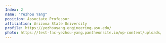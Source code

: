 ```yaml
---
Index: 2
name: "Yezhou Yang"
position: Associate Professor
affiliation: Arizona State University
profile: https://yezhouyang.engineering.asu.edu/
photo: https://test-fac-yezhou-yang.pantheonsite.io/wp-content/uploads/2018/07/CIDSE-Yezhou-Yang-Lab-MAC0089a-small.jpg
---
```

